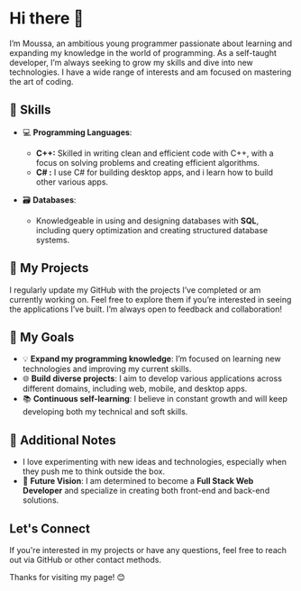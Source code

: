 # Hi there 👋

I’m Moussa, an ambitious young programmer passionate about learning and expanding my knowledge in the world of programming. As a self-taught developer, I’m always seeking to grow my skills and dive into new technologies. I have a wide range of interests and am focused on mastering the art of coding.



## 🚀 Skills

- 💻 **Programming Languages**:
  - **C++:** Skilled in writing clean and efficient code with C++, with a focus on solving problems and creating efficient algorithms.  
  - **C# :** I use C# for building desktop apps, and i learn how to build other various apps.

- 🗃️ **Databases**:
  - Knowledgeable in using and designing databases with **SQL**, including query optimization and creating structured database systems.



## 📂 My Projects

I regularly update my GitHub with the projects I’ve completed or am currently working on. Feel free to explore them if you’re interested in seeing the applications I’ve built. I’m always open to feedback and collaboration!



## 🎯 My Goals

- 💡 **Expand my programming knowledge**: I’m focused on learning new technologies and improving my current skills.
- 🌐 **Build diverse projects**: I aim to develop various applications across different domains, including web, mobile, and desktop apps.
- 📚 **Continuous self-learning**: I believe in constant growth and will keep developing both my technical and soft skills.



## 🔧 Additional Notes

- I love experimenting with new ideas and technologies, especially when they push me to think outside the box.
- 🚀 **Future Vision**: I am determined to become a **Full Stack Web Developer** and specialize in creating both front-end and back-end solutions.



## Let's Connect

If you're interested in my projects or have any questions, feel free to reach out via GitHub or other contact methods.

Thanks for visiting my page! 😊





